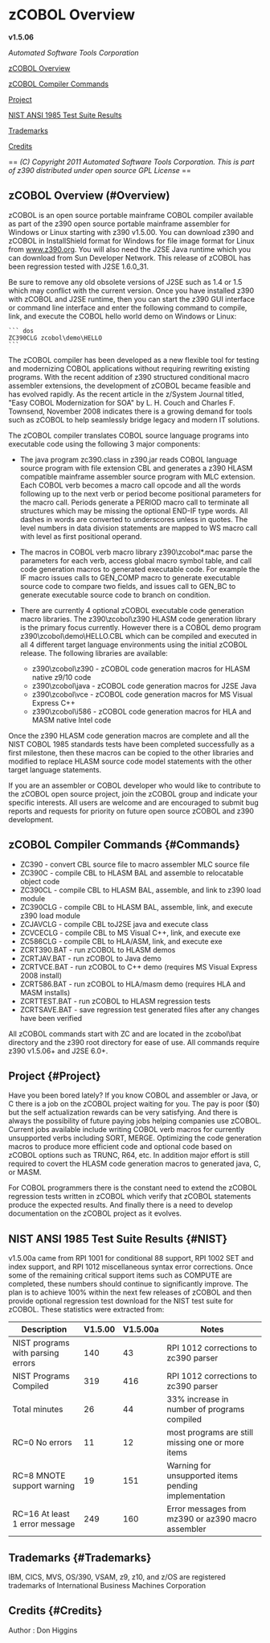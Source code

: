 # zCOBOL Overview

**v1.5.06**

*Automated Software Tools Corporation*

[zCOBOL Overview](#Overview)

[zCOBOL Compiler Commands](#Commands)

[Project](#Project)

[NIST ANSI 1985 Test Suite Results](#NIST)

[Trademarks](#Trademarks)

[Credits](#Credits)

== *(C) Copyright 2011 Automated Software Tools Corporation.
This is part of z390 distributed under open source GPL License* ==

## zCOBOL Overview (#Overview)

zCOBOL is an open source portable mainframe COBOL compiler available as part of
the z390 open source portable mainframe assembler for Windows or Linux starting
with z390 v1.5.00. You can download z390 and zCOBOL in InstallShield format for
Windows for file image format for Linux from www.z390.org. You will also need
the J2SE Java runtime which you can download from Sun Developer Network.
This release of zCOBOL has been regression tested with J2SE 1.6.0_31.

Be sure to remove any old obsolete versions of J2SE such as 1.4 or 1.5 which may
conflict with the current version. Once you have installed z390 with zCOBOL and J2SE
runtime, then you can start the z390 GUI interface or command line interface and
enter the following command to compile, link, and execute the COBOL hello world demo
on Windows or Linux:

    ``` dos
    ZC390CLG zcobol\demo\HELLO
    ```

The zCOBOL compiler has been developed as a new flexible tool for testing and
modernizing COBOL applications without requiring rewriting existing programs.
With the recent addition of z390 structured conditional macro assembler extensions,
the development of zCOBOL became feasible and has evolved rapidly. As the recent
article in the z/System Journal titled, "Easy COBOL Modernization for SOA"
by L. H. Couch and Charles F. Townsend, November 2008 indicates there is
a growing demand for tools such as zCOBOL to help seamlessly bridge legacy
and modern IT solutions.

The zCOBOL compiler translates COBOL source language programs into executable code
using the following 3 major components:

- The java program zc390.class in z390.jar reads COBOL language source program
with file extension CBL and generates a z390 HLASM compatible mainframe assembler
source program with MLC extension. Each COBOL verb becomes a macro call opcode
and all the words following up to the next verb or period become positional
parameters for the macro call. Periods generate a PERIOD macro call to terminate
all structures which may be missing the optional END-IF type words.
All dashes in words are converted to underscores unless in quotes.
The level numbers in data division statements are mapped to WS macro call
with level as first positional operand.

- The macros in COBOL verb macro library z390\zcobol\*.mac parse the parameters
for each verb, access global macro symbol table, and call code generation macros
to generated executable code. For example the IF macro issues calls to GEN_COMP
macro to generate executable source code to compare two fields,
and issues call to GEN_BC to generate executable source code to branch on condition.
- There are currently 4 optional zCOBOL executable code generation macro libraries.
The z390\zcobol\z390 HLASM code generation library is the primary focus currently.
However there is a COBOL demo program z390\zcobol\demo\HELLO.CBL which can be
compiled and executed in all 4 different target language environments using
the initial zCOBOL release. The following libraries are available:
    - z390\zcobol\z390 - zCOBOL code generation macros for HLASM native z9/10 code
    - z390\zcobol\java - zCOBOL code generation macros for J2SE Java
    - z390\zcobol\vce - zCOBOL code generation macros for MS Visual Express C++
    - z390\zcobol\i586 - zCOBOL code generation macros for HLA and MASM native Intel code

Once the z390 HLASM code generation macros are complete and all
the NIST COBOL 1985 standards tests have been completed successfully
as a first milestone, then these macros can be copied to the other libraries
and modified to replace HLASM source code model statements with the
other target language statements.

If you are an assembler or COBOL developer who would like to contribute
to the zCOBOL open source project, join the zCOBOL group and indicate
your specific interests. All users are welcome and are encouraged to submit
bug reports and requests for priority on future open source zCOBOL
and z390 development.

## zCOBOL Compiler Commands {#Commands}

* ZC390 - convert CBL source file to macro assembler MLC source file
* ZC390C - compile CBL to HLASM BAL and assemble to relocatable object code
* ZC390CL - compile CBL to HLASM BAL, assemble, and link to z390 load module
* ZC390CLG - compile CBL to HLASM BAL, assemble, link, and execute z390 load module
* ZCJAVCLG - compile CBL toJ2SE java and execute class
* ZCVCECLG - compile CBL to MS Visual C++, link, and execute exe
* ZC586CLG - compile CBL to HLA/ASM, link, and execute exe
* ZCRT390.BAT - run zCOBOL to HLASM demos
* ZCRTJAV.BAT - run zCOBOL to Java demo
* ZCRTVCE.BAT - run zCOBOL to C++ demo (requires MS Visual Express 2008 install)
* ZCRT586.BAT - run zCOBOL to HLA/masm demo (requires HLA and MASM installs)
* ZCRTTEST.BAT - run zCOBOL to HLASM regression tests
* ZCRTSAVE.BAT - save regression test generated files after any changes have been verified

All zCOBOL commands start with ZC and are located in the zcobol\bat directory
and the z390 root directory for ease of use. All commands require z390 v1.5.06+
and J2SE 6.0+. 

## Project {#Project}

Have you been bored lately? If you know COBOL and assembler or Java, or C
there is a job on the zCOBOL project waiting for you. The pay is poor ($0)
but the self actualization rewards can be very satisfying. And there is always
the possibility of future paying jobs helping companies use zCOBOL.
Current jobs available include writing COBOL verb macros for currently unsupported
verbs including SORT, MERGE. Optimizing the code generation macros
to produce more efficient code and optional code based on zCOBOL options such as
TRUNC, R64, etc. In addition major effort is still required to covert the
HLASM code generation macros to generated java, C, or MASM.

For COBOL programmers there is the constant need to extend
the zCOBOL regression tests written in zCOBOL which verify that zCOBOL statements
produce the expected results. And finally there is a need to develop documentation
on the zCOBOL project as it evolves.

## NIST ANSI 1985 Test Suite Results {#NIST}

v1.5.00a came from RPI 1001 for conditional 88 support, RPI 1002 SET and index
support, and RPI 1012 miscellaneous syntax error corrections. Once some of the
remaining critical support items such as COMPUTE are completed, these numbers
should continue to significantly improve. The plan is to achieve 100% within
the next few releases of zCOBOL and then provide optional regression test
download for the NIST test suite for zCOBOL. These statistics were extracted from:

| Description                       | V1.5.00 | V1.5.00a | Notes                                                |
| --------------------------------- | ------- | -------- | ---------------------------------------------------- |
| NIST programs with parsing errors |     140 |       43 | RPI 1012 corrections to zc390 parser                 |
| NIST Programs Compiled            |     319 |      416 | RPI 1012 corrections to zc390 parser                 |
| Total minutes                     |      26 |       44 | 33% increase in number of programs compiled          |
| RC=0 No errors                    |      11 |       12 | most programs are still missing one or more items    |
| RC=8 MNOTE support warning        |      19 |      151 | Warning for unsupported items pending implementation |
| RC=16 At least 1 error message    |     249 |      160 | Error messages from mz390 or az390 macro assembler   |

## Trademarks {#Trademarks}

IBM, CICS, MVS, OS/390, VSAM, z9, z10, and z/OS are registered trademarks of
International Business Machines Corporation

## Credits {#Credits}

Author : Don Higgins
